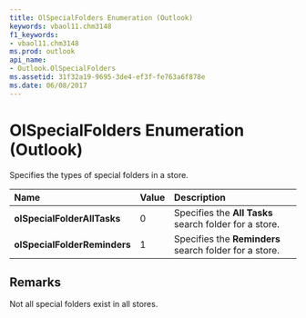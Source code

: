 ```yaml
---
title: OlSpecialFolders Enumeration (Outlook)
keywords: vbaol11.chm3148
f1_keywords:
- vbaol11.chm3148
ms.prod: outlook
api_name:
- Outlook.OlSpecialFolders
ms.assetid: 31f32a19-9695-3de4-ef3f-fe763a6f878e
ms.date: 06/08/2017
---
```



# OlSpecialFolders Enumeration (Outlook)

Specifies the types of special folders in a store.



|**Name**|**Value**|**Description**|
|:-----|:-----|:-----|
| **olSpecialFolderAllTasks**|0|Specifies the  **All Tasks** search folder for a store.|
| **olSpecialFolderReminders**|1|Specifies the  **Reminders** search folder for a store.|

## Remarks

Not all special folders exist in all stores.


